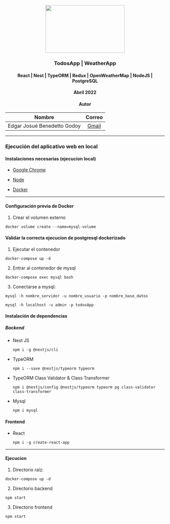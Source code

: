 <div align="center">

<img src="https://miro.medium.com/max/500/1*GGy6YD5EJoWIzT22YWNp1Q.png" style="width:250px; height:150px"> </img>

<!-- Encabezado -->
### TodosApp | WeatherApp
#### React | Nest | TypeORM | Redux | OpenWeatherMap | NodeJS | PostgreSQL 
#### Abril 2022
#### Autor 

| Nombre | Correo |
|:-------:|:-----:|
| Edgar Josué Benedetto Godoy | [Gmail](mailto:ejbg597@gmail.com) |

</div>

_____

### Ejecución del aplicativo web en local
#### Instalaciones necesarias (ejecucion local)
* [Google Chrome](https://www.google.com/chrome/)

* [Node](https://nodejs.org/es/)
  
* [Docker](https://docs.docker.com/get-docker/)

____
#### Configuración previa de Docker
1. Crear el volumen externo
  ```
  docker volume create --name=mysql-volume
  ```

#### Validar la correcta ejecucion de postgresql dockerizado

1. Ejecutar el contenedor
  ```
  docker-compose up -d
  ```

2. Entrar al contenedor de mysql
  ```
  docker-compose exec mysql bash
  ```

3. Conectarse a mysql:
  ```
  mysql -h nombre_servidor -u nombre_usuario -p nombre_base_datos

  mysql -h localhost -u admin -p todosApp

  ```

#### Instalación de dependencias

##### Backend
* Nest JS 
  ```terminal
  npm i -g @nestjs/cli
  ```

* TypeORM 
  ```terminal
  npm i --save @nestjs/typeorm typeorm
  ```
  
* TypeORM Class Validator & Class Transformer
  ```terminal
  npm i @nestjs/config @nestjs/typeorm typeorm pg class-validator class-transformer
  ```

* Mysql
  ```terminal
  npm i mysql
  ```

#### Frontend

* React
  ```terminal
  npm i -g create-react-app
  ```

____

#### Ejecucion 

1. Directorio raíz:  
  ```
  docker-compose up -d
  ```

2. Directorio backend 
  ``` 
  npm start
  ```
3. Directorio frontend 
  ```
  npm start
  ```

